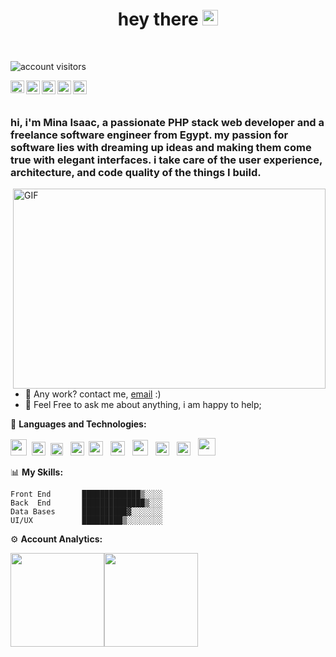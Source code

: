 <h1 align="center"> hey there <img src="https://media.giphy.com/media/hvRJCLFzcasrR4ia7z/giphy.gif" width="25px"></h1>
<br/>

![account visitors](https://visitor-badge.laobi.icu/badge?page_id=mina-isaac-99)

<a href="https://www.facebook.com/Mina.Isaac.Aziz">
  <img align="left" alt="Mina Isaac Facebook" width="22px" height="20px" src="https://cdn.cdnlogo.com/logos/f/84/facebook.svg" />
</a>
<a href="https://twitter.com/mina__isaac">
  <img align="left" alt="Mina__isaac| Twitter" width="22px" src="https://cdn.cdnlogo.com/logos/t/48/twitter.png" />
</a>
<a href="mailto:mina.isaac.aziz@outlook.com">
  <img align="left" alt="Outlook" width="22px" src="https://cdn.cdnlogo.com/logos/o/82/outlook.svg" />
</a>
<a href="https://www.linkedin.com/in/minaisaac/">
  <img align="left" alt="Mina Isaac LinkedIN" width="22px" src="https://cdn.cdnlogo.com/logos/l/66/linkedin-icon.svg" />
</a>
<a href="https://codepen.io/minaisaac">
  <img align="left" alt="Code Pen " width="22px" src="https://cdn.cdnlogo.com/logos/c/77/codepen-icon.svg" />
</a>

 <br/> <br/>
<h3> hi, i'm Mina Isaac, a passionate PHP stack web developer and a freelance software engineer from Egypt. my passion for software lies with dreaming up ideas and making them come true with elegant interfaces. i take care of the user experience, architecture, and code quality of the things I build.</h3>

  <img align="right" alt="GIF" src="https://mina-isaac.com/images/code.gif" width="500" height="320" />
  
- 💼 Any work? contact me, [email](mailto:info@mina-isaac.com) :)
- 💬 Feel Free to ask me about anything, i am happy to help;

🔧 **Languages and Technologies:**  

<img height="26" src="https://cdn.cdnlogo.com/logos/h/90/html-5.svg">&nbsp; <img height="22" src="https://cdn.cdnlogo.com/logos/c/18/css.svg"> &nbsp;<img height="20" src="https://cdn.cdnlogo.com/logos/b/50/bootstrap.svg"> &nbsp; <img height="22" src="https://cdn.cdnlogo.com/logos/j/44/javascript.svg">&nbsp; <img height="23" src="https://cdn.cdnlogo.com/logos/t/96/typescript.svg"> &nbsp; <img height="23" src="https://cdn.cdnlogo.com/logos/v/69/vue.svg"> &nbsp; <img height="25" src="https://cdn.cdnlogo.com/logos/a/24/angular-icon.svg"> &nbsp; <img height="22" src="https://cdn.cdnlogo.com/logos/p/71/php.svg"> &nbsp; <img height="22" src="https://cdn.cdnlogo.com/logos/l/23/laravel.svg"> &nbsp;  <img height="28" src="https://cdn.cdnlogo.com/logos/m/47/mysql.svg">

 📊 **My Skills:**

```text
Front End       █████████████▒░░░░   
Back  End       ██████████████▒░░░   
Data Bases      ██████████▓░░░░░░░   
UI/UX           █████████▒░░░░░░░░  
```
 ⚙️ **Account Analytics:**
<div align="center" style="display:flex;flex-direction:row;">
  <img class="img" height="150px" src="https://github-readme-stats-eight-theta.vercel.app/api?username=mina-isaac-99&show_icons=true&count_private=true&include_all_commits=true&theme=dark&hide=stars,issues"/>
  <img class="img" height="150px" src="https://github-readme-stats-eight-theta.vercel.app/api/top-langs/?username=mina-isaac-99&theme=dark&layout=compact" />
</div>
